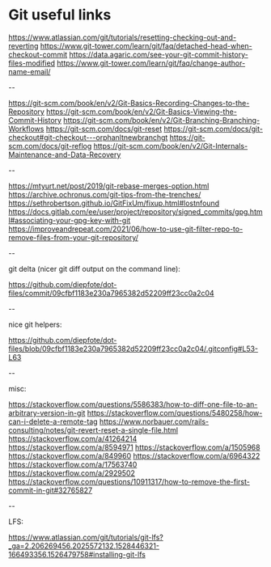 # Git useful links

https://www.atlassian.com/git/tutorials/resetting-checking-out-and-reverting
https://www.git-tower.com/learn/git/faq/detached-head-when-checkout-commit
https://data.agaric.com/see-your-git-commit-history-files-modified
https://www.git-tower.com/learn/git/faq/change-author-name-email/

--

https://git-scm.com/book/en/v2/Git-Basics-Recording-Changes-to-the-Repository
https://git-scm.com/book/en/v2/Git-Basics-Viewing-the-Commit-History
https://git-scm.com/book/en/v2/Git-Branching-Branching-Workflows
https://git-scm.com/docs/git-reset
https://git-scm.com/docs/git-checkout#git-checkout---orphanltnewbranchgt
https://git-scm.com/docs/git-reflog
https://git-scm.com/book/en/v2/Git-Internals-Maintenance-and-Data-Recovery

--

https://mtyurt.net/post/2019/git-rebase-merges-option.html
https://archive.ochronus.com/git-tips-from-the-trenches/
https://sethrobertson.github.io/GitFixUm/fixup.html#lostnfound
https://docs.gitlab.com/ee/user/project/repository/signed_commits/gpg.html#associating-your-gpg-key-with-git
https://improveandrepeat.com/2021/06/how-to-use-git-filter-repo-to-remove-files-from-your-git-repository/

--

git delta (nicer git diff output on the command line):

https://github.com/diepfote/dot-files/commit/09cfbf1183e230a7965382d52209ff23cc0a2c04

--

nice git helpers:

https://github.com/diepfote/dot-files/blob/09cfbf1183e230a7965382d52209ff23cc0a2c04/.gitconfig#L53-L63

--

misc:

https://stackoverflow.com/questions/5586383/how-to-diff-one-file-to-an-arbitrary-version-in-git
https://stackoverflow.com/questions/5480258/how-can-i-delete-a-remote-tag
https://www.norbauer.com/rails-consulting/notes/git-revert-reset-a-single-file.html
https://stackoverflow.com/a/41264214
https://stackoverflow.com/a/8594971
https://stackoverflow.com/a/1505968
https://stackoverflow.com/a/849960
https://stackoverflow.com/a/6964322
https://stackoverflow.com/a/17563740
https://stackoverflow.com/a/2929502
https://stackoverflow.com/questions/10911317/how-to-remove-the-first-commit-in-git#32765827

--

LFS:

https://www.atlassian.com/git/tutorials/git-lfs?_ga=2.206269456.2025572132.1528446321-166493356.1526479758#installing-git-lfs


